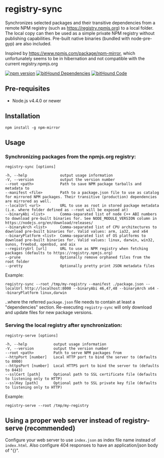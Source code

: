 # registry-sync

Synchronizes selected packages and their transitive dependencies from a remote NPM registry (such as https://registry.npmjs.org) to a local folder.
The local copy can then be used as a simple private NPM registry without publishing capabilities. Pre-built native binaries (bundled with node-pre-gyp) are also included.

Inspired by https://www.npmjs.com/package/npm-mirror, which unfortunately seems to be in hibernation and not compatible with the current registry.npmjs.org

[![npm version](https://badge.fury.io/js/registry-sync.svg)](https://badge.fury.io/js/registry-sync) [![bitHound Dependencies](https://www.bithound.io/github/heikkipora/registry-sync/badges/dependencies.svg)](https://www.bithound.io/github/heikkipora/registry-sync/master/dependencies/npm) [![bitHound Code](https://www.bithound.io/github/heikkipora/registry-sync/badges/code.svg)](https://www.bithound.io/github/heikkipora/registry-sync)

## Pre-requisites

- Node.js v4.4.0 or newer

## Installation

    npm install -g npm-mirror

## Usage

### Synchronizing packages from the npmjs.org registry:

    registry-sync [options]

    -h, --help               output usage information
    -V, --version            output the version number
    --root <path>            Path to save NPM package tarballs and metadata to
    --manifest <file>        Path to a package.json file to use as catalog for mirrored NPM packages. Their transitive (production) dependencies are mirrored as well.
    --localUrl <url>         URL to use as root in stored package metadata (i.e. where folder defined as --root will be exposed at)
    --binaryAbi <list>       Comma-separated list of node C++ ABI numbers to download pre-built binaries for. See NODE_MODULE_VERSION column in https://nodejs.org/en/download/releases/
    --binaryArch <list>      Comma-separated list of CPU architectures to download pre-built binaries for. Valid values: arm, ia32, and x64
    --binaryPlatform <list>  Comma-separated list of OS platforms to download pre-built binaries for. Valid values: linux, darwin, win32, sunos, freebsd, openbsd, and aix
    --registryUrl [url]      URL to use as NPM registry when fetching packages (defaults to https://registry.npmjs.org)
    --prune                  Optionally remove orphaned files from the root folder
    --pretty                 Optionally pretty print JSON metadata files

Example:

    registry-sync --root /tmp/my-registry --manifest ./package.json --localUrl http://localhost:8000 --binaryAbi 46,47,48 --binaryArch x64 --binaryPlatform linux,darwin

..where the referred ```package.json``` file needs to contain at least a "dependencies" section.
Re-executing ```registry-sync``` will only download and update files for new package versions.

### Serving the local registry after synchronization:

    registry-serve [options]

    -h, --help            output usage information
    -V, --version         output the version number
    --root <path>         Path to serve NPM packages from
    --httpPort [number]   Local HTTP port to bind the server to (defaults to 8000)
    --httpsPort [number]  Local HTTPS port to bind the server to (defaults to 8443)
    --sslCert [path]      Optional path to SSL certificate file (defaults to listening only to HTTP)
    --sslKey [path]       Optional path to SSL private key file (defaults to listening only to HTTP)

Example:

    registry-serve --root /tmp/my-registry

## Using a proper web server instead of registry-serve (recommended)

Configure your web server to use `index.json` as index file name instead of `index.html`. Also configure 404 responses to have an application/json body of "{}".
